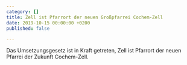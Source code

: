 ```yaml
---
category: []
title: Zell ist Pfarrort der neuen Großpfarrei Cochem-Zell
date: 2019-10-15 00:00:00 +0200
published: false

---
```

Das Umsetzungsgesetz ist in Kraft getreten, Zell ist Pfarrort der neuen Pfarrei der Zukunft Cochem-Zell.